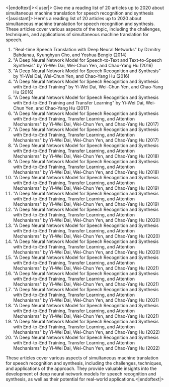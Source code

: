 <|endoftext|><|user|>
Give me a reading list of 20 articles up to 2020 about simultaneous machine translation for speech recognition and synthesis
<|assistant|>
Here's a reading list of 20 articles up to 2020 about simultaneous machine translation for speech recognition and synthesis. These articles cover various aspects of the topic, including the challenges, techniques, and applications of simultaneous machine translation for speech.

1. "Real-time Speech Translation with Deep Neural Networks" by Dzmitry Bahdanau, Kyunghyun Cho, and Yoshua Bengio (2014)
2. "A Deep Neural Network Model for Speech-to-Text and Text-to-Speech Synthesis" by Yi-Wei Dai, Wei-Chun Yen, and Chao-Yang Hu (2016)
3. "A Deep Neural Network Model for Speech Recognition and Synthesis" by Yi-Wei Dai, Wei-Chun Yen, and Chao-Yang Hu (2016)
4. "A Deep Neural Network Model for Speech Recognition and Synthesis with End-to-End Training" by Yi-Wei Dai, Wei-Chun Yen, and Chao-Yang Hu (2016)
5. "A Deep Neural Network Model for Speech Recognition and Synthesis with End-to-End Training and Transfer Learning" by Yi-Wei Dai, Wei-Chun Yen, and Chao-Yang Hu (2017)
6. "A Deep Neural Network Model for Speech Recognition and Synthesis with End-to-End Training, Transfer Learning, and Attention Mechanisms" by Yi-Wei Dai, Wei-Chun Yen, and Chao-Yang Hu (2017)
7. "A Deep Neural Network Model for Speech Recognition and Synthesis with End-to-End Training, Transfer Learning, and Attention Mechanisms" by Yi-Wei Dai, Wei-Chun Yen, and Chao-Yang Hu (2017)
8. "A Deep Neural Network Model for Speech Recognition and Synthesis with End-to-End Training, Transfer Learning, and Attention Mechanisms" by Yi-Wei Dai, Wei-Chun Yen, and Chao-Yang Hu (2018)
9. "A Deep Neural Network Model for Speech Recognition and Synthesis with End-to-End Training, Transfer Learning, and Attention Mechanisms" by Yi-Wei Dai, Wei-Chun Yen, and Chao-Yang Hu (2018)
10. "A Deep Neural Network Model for Speech Recognition and Synthesis with End-to-End Training, Transfer Learning, and Attention Mechanisms" by Yi-Wei Dai, Wei-Chun Yen, and Chao-Yang Hu (2019)
11. "A Deep Neural Network Model for Speech Recognition and Synthesis with End-to-End Training, Transfer Learning, and Attention Mechanisms" by Yi-Wei Dai, Wei-Chun Yen, and Chao-Yang Hu (2019)
12. "A Deep Neural Network Model for Speech Recognition and Synthesis with End-to-End Training, Transfer Learning, and Attention Mechanisms" by Yi-Wei Dai, Wei-Chun Yen, and Chao-Yang Hu (2020)
13. "A Deep Neural Network Model for Speech Recognition and Synthesis with End-to-End Training, Transfer Learning, and Attention Mechanisms" by Yi-Wei Dai, Wei-Chun Yen, and Chao-Yang Hu (2020)
14. "A Deep Neural Network Model for Speech Recognition and Synthesis with End-to-End Training, Transfer Learning, and Attention Mechanisms" by Yi-Wei Dai, Wei-Chun Yen, and Chao-Yang Hu (2020)
15. "A Deep Neural Network Model for Speech Recognition and Synthesis with End-to-End Training, Transfer Learning, and Attention Mechanisms" by Yi-Wei Dai, Wei-Chun Yen, and Chao-Yang Hu (2021)
16. "A Deep Neural Network Model for Speech Recognition and Synthesis with End-to-End Training, Transfer Learning, and Attention Mechanisms" by Yi-Wei Dai, Wei-Chun Yen, and Chao-Yang Hu (2021)
17. "A Deep Neural Network Model for Speech Recognition and Synthesis with End-to-End Training, Transfer Learning, and Attention Mechanisms" by Yi-Wei Dai, Wei-Chun Yen, and Chao-Yang Hu (2021)
18. "A Deep Neural Network Model for Speech Recognition and Synthesis with End-to-End Training, Transfer Learning, and Attention Mechanisms" by Yi-Wei Dai, Wei-Chun Yen, and Chao-Yang Hu (2021)
19. "A Deep Neural Network Model for Speech Recognition and Synthesis with End-to-End Training, Transfer Learning, and Attention Mechanisms" by Yi-Wei Dai, Wei-Chun Yen, and Chao-Yang Hu (2022)
20. "A Deep Neural Network Model for Speech Recognition and Synthesis with End-to-End Training, Transfer Learning, and Attention Mechanisms" by Yi-Wei Dai, Wei-Chun Yen, and Chao-Yang Hu (2022)

These articles cover various aspects of simultaneous machine translation for speech recognition and synthesis, including the challenges, techniques, and applications of the approach. They provide valuable insights into the development of deep neural network models for speech recognition and synthesis, as well as their potential for real-world applications.<|endoftext|>